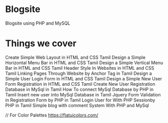 # Blogsite
Blogsite using PHP and MySQL

# Things we cover
Create Simple Web Layout in HTML and CSS Tamil
Design a Simple Horizontal Menu Bar in HTML and CSS Tamil
Design a Simple Vertical Menu Bar in HTML and CSS Tamil
Header Style In Websites in HTML and CSS Tamil
Linking Pages Through Website by Anchor Tag in Tamil
Design a Simple User Login Form in HTML and CSS Tamil
Design a Simple New User Form Registration in HTML and CSS Tamil
Create New User Registration Database in MySql in Tamil
How To connect MySql Database by PHP in Tamil
Insert new user into MySql Database  in Tamil
Jquery Form Validation in Registration Form by PHP in Tamil
Login User for With PHP Sessionby PHP in Tamil
Simple blog with comment System With PHP and MySql 

// For Color Palettes
https://flatuicolors.com/
